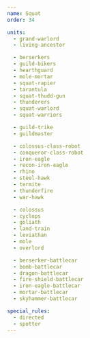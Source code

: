 ```yaml
---
name: Squat
order: 34

units:
  - grand-warlord
  - living-ancestor

  - berserkers
  - guild-bikers
  - hearthguard
  - mole-mortar
  - squat-rapier
  - tarantula
  - squat-thudd-gun
  - thunderers
  - squat-warlord
  - squat-warriors

  - guild-trike
  - guildmaster

  - colossus-class-robot
  - conqueror-class-robot
  - iron-eagle
  - recon-iron-eagle
  - rhino
  - steel-hawk
  - termite
  - thunderfire
  - war-hawk

  - colossus
  - cyclops
  - goliath
  - land-train
  - leviathan
  - mole
  - overlord

  - berserker-battlecar
  - bomb-battlecar
  - dragon-battlecar
  - fire-shield-battlecar
  - iron-eagle-battlecar
  - mortar-battlecar
  - skyhammer-battlecar

special_rules:
  - directed
  - spotter
---
```

